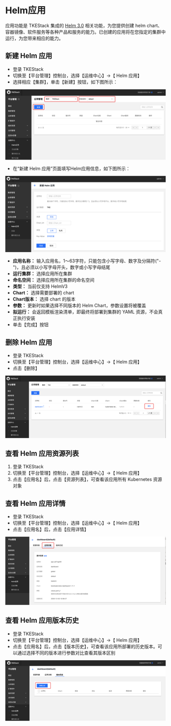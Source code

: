 # Helm应用

应用功能是 TKEStack 集成的 [Helm 3.0](https://helm.sh/) 相关功能，为您提供创建 helm chart、容器镜像、软件服务等各种产品和服务的能力。已创建的应用将在您指定的集群中运行，为您带来相应的能力。

## 新建 Helm 应用

* 登录 TKEStack
* 切换至【平台管理】控制台，选择【运维中心】-&gt;【 Helm 应用】
* 选择相应【集群】，单击【新建】按钮，如下图所示：

 

![&#x65B0;&#x5EFA; Helm &#x6309;&#x94AE;](../../../images/platformhelm.png)

* 在“新建 Helm 应用”页面填写Helm应用信息，如下图所示：

![&#x65B0;&#x5EFA; Helm &#x5E94;&#x7528;](../../../images/新建Helm应用.png)

* **应用名称：** 输入应用名，1～63字符，只能包含小写字母、数字及分隔符\("-"\)，且必须以小写字母开头，数字或小写字母结尾
* **运行集群：** 选择应用所在集群
* **命名空间：** 选择应用所在集群的命名空间
* **类型：** 当前仅支持 HelmV3
* **Chart：** 选择需要部署的 chart
* **Chart版本：** 选择 chart 的版本
* **参数：** 更新时如果选择不同版本的 Helm Chart，参数设置将被覆盖
* **拟运行：** 会返回模板渲染清单，即最终将部署到集群的 YAML 资源，不会真正执行安装
* 单击【完成】按钮

## 删除 Helm 应用

* 登录 TKEStack
* 切换至【平台管理】控制台，选择【运维中心】-&gt;【 Helm 应用】
* 点击【删除】

![image-20201203150729694](../../../images/image-20201203150729694.png)

## 查看 Helm 应用资源列表

1. 登录 TKEStack
2. 切换至【平台管理】控制台，选择【运维中心】-&gt;【 Helm 应用】
3. 点击【应用名】后，点击【资源列表】，可查看该应用所有 Kubernetes 资源对象

## 查看 Helm 应用详情

* 登录 TKEStack
* 切换至【平台管理】控制台，选择【运维中心】-&gt;【 Helm 应用】
* 点击【应用名】后，点击【应用详情】

![image-20201203150904452](../../../images/image-20201203150904452.png)

## 查看 Helm 应用版本历史

* 登录 TKEStack
* 切换至【平台管理】控制台，选择【运维中心】-&gt;【 Helm 应用】
* 点击【应用名】后，点击【版本历史】，可查看该应用所部署的历史版本。可以通过选择不同的版本进行参数对比查看其版本区别

![image-20201203151027616](../../../images/image-20201203151027616.png)

